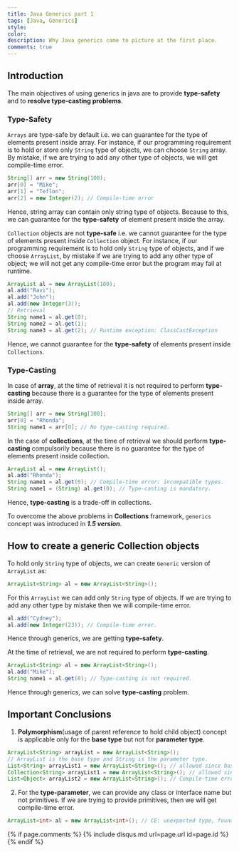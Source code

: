 ```yaml
---
title: Java Generics part 1
tags: [Java, Generics]
style: 
color: 
description: Why Java generics came to picture at the first place.
comments: true
---
```


## Introduction
The main objectives of using generics in java are to provide **type-safety** and to **resolve type-casting problems**.

### Type-Safety
`Arrays` are type-safe by default i.e. we can guarantee for the type of elements present inside array. For instance, if our programming requirement is to hold or store only `String` type of objects, we can choose `String` array. By mistake, if we are trying to add any other type of objects, we will get compile-time error.

```java
String[] arr = new String(100);
arr[0] = "Mike";
arr[1] = "Teflon";
arr[2] = new Integer(2); // Compile-time error
```

Hence, string array can contain only string type of objects. Because to this, we can guarantee for the **type-safety** of element present inside the array.

`Collection` objects are not **type-safe** i.e. we cannot guarantee for the type of elements present inside `Collection` object. For instance, if our programming requirement is to hold only `String` type of objects, and if we choose `ArrayList`, by mistake if we are trying to add any other type of object; we will not get any compile-time error but the program may fail at runtime.

```java
ArrayList al = new ArrayList(100);
al.add("Ravi");
al.add("John");
al.add(new Integer(3));
// Retrieval
String name1 = al.get(0);
String name2 = al.get(1);
String name3 = al.get(2); // Runtime exception: ClassCastException
```
Hence,  we cannot guarantee for the **type-safety** of elements present inside `Collections`.

### Type-Casting
In case of **array**, at the time of retrieval it is not required to perform **type-casting** because there is a guarantee for the type of elements present inside array.

```java
String[] arr = new String[100];
arr[0] = "Rhonda";
String name1 = arr[0]; // No type-casting required.
```

In the case of **collections**, at the time of retrieval we should perform **type-casting** compulsorily because there is no guarantee for the type of elements present inside collection.

```java
ArrayList al = new ArrayList();
al.add("Rhonda");
String name1 = al.get(0); // Compile-time error; incompatible types.
String name1 = (String) al.get(0); // Type-casting is mandatory. 
```
Hence, **type-casting** is a trade-off in collections. 

To overcome the above problems in **Collections** framework, `generics` concept was introduced in **_1.5 version_**.

## How to create a generic Collection objects

To hold only `String` type of objects, we can create `Generic` version of `ArrayList` as:

```java
ArrayList<String> al = new ArrayList<String>();
```

For this `ArrayList` we can add only `String` type of objects. If we are trying to add any other type by mistake then we will compile-time error.

```java
al.add("Cydney");
al.add(new Integer(23)); // Compile-time error.
```

Hence through generics, we are getting **type-safety**.

At the time of retrieval, we are not required to perform **type-casting**.

```java
ArrayList<String> al = new ArrayList<String>();
al.add("Mike");
String name1 = al.get(0); // Type-casting is not required.
```
Hence through generics, we can solve **type-casting** problem.

## Important Conclusions

1. **Polymorphism**(usage of parent reference to hold child object) concept is applicable only for the **base type** but not for **parameter type**.

```java
ArrayList<String> arrayList = new ArrayList<String>();
// ArrayList is the base type and String is the parameter type.
List<String> arrayList1 = new ArrayList<String>(); // allowed since base type can be polymorphic.
Collection<String> arrayList1 = new ArrayList<String>(); // allowed since base type can be polymorphic.
List<Object> arrayList2 = new ArrayList<String>(); // Compile-time error incompatible types.
```

2. For the **type-parameter**, we can provide any class or interface name but not primitives. If we are trying to provide primitives, then we will get compile-time error.

```java
ArrayList<int> al = new ArrayList<int>(); // CE: unexpected type, found: int required: reference.
```



{% if page.comments %} {% include disqus.md url=page.url id=page.id %} {% endif %}